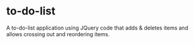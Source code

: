 # to-do-list

A to-do-list application using JQuery code that adds & deletes items and allows crossing out and reordering items.
